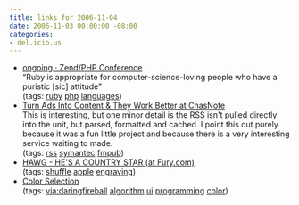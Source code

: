 ```yaml
---
title: links for 2006-11-04
date: 2006-11-03 00:00:00 -08:00
categories:
- del.icio.us
---
```


<ul class="delicious">
	<li>
		<div class="delicious-link"><a href="http://www.tbray.org/ongoing/When/200x/2006/10/31/Zend-PHP-Conference#p-3">ongoing · Zend/PHP Conference</a></div>
		<div class="delicious-extended">“Ruby is appropriate for computer-science-loving people who have a puristic [sic] attitude”</div>
		<div class="delicious-tags">(tags: <a href="http://del.icio.us/torrez/ruby">ruby</a> <a href="http://del.icio.us/torrez/php">php</a> <a href="http://del.icio.us/torrez/languages">languages</a>)</div>
	</li>
	<li>
		<div class="delicious-link"><a href="http://chasnote.com/?p=242">Turn Ads Into Content & They Work Better at ChasNote</a></div>
		<div class="delicious-extended">This is interesting, but one minor detail is the RSS isn't pulled directly into the unit, but parsed, formatted and cached. I point this out purely because it was a fun little project and because there is a very interesting service waiting to made.</div>
		<div class="delicious-tags">(tags: <a href="http://del.icio.us/torrez/rss">rss</a> <a href="http://del.icio.us/torrez/symantec">symantec</a> <a href="http://del.icio.us/torrez/fmpub">fmpub</a>)</div>
	</li>
	<li>
		<div class="delicious-link"><a href="http://fury.com/article/2210.php">HAWG - HE'S A COUNTRY STAR (at Fury.com)</a></div>
		<div class="delicious-tags">(tags: <a href="http://del.icio.us/torrez/shuffle">shuffle</a> <a href="http://del.icio.us/torrez/apple">apple</a> <a href="http://del.icio.us/torrez/engraving">engraving</a>)</div>
	</li>
	<li>
		<div class="delicious-link"><a href="http://www.wilsonmar.com/1colors.htm">Color Selection</a></div>
		<div class="delicious-tags">(tags: <a href="http://del.icio.us/torrez/via:daringfireball">via:daringfireball</a> <a href="http://del.icio.us/torrez/algorithm">algorithm</a> <a href="http://del.icio.us/torrez/ui">ui</a> <a href="http://del.icio.us/torrez/programming">programming</a> <a href="http://del.icio.us/torrez/color">color</a>)</div>
	</li>
</ul>
